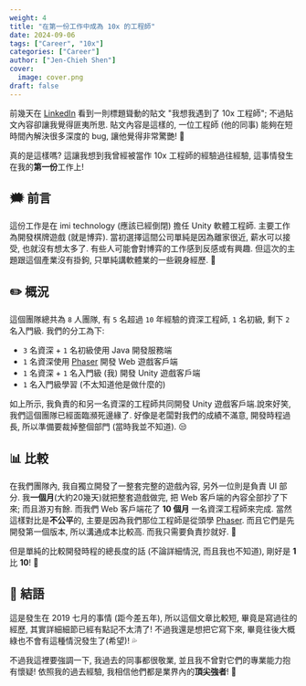 ```yaml
---
weight: 4
title: "在第一份工作中成為 10x 的工程師"
date: 2024-09-06
tags: ["Career", "10x"]
categories: ["Career"]
author: ["Jen-Chieh Shen"]
cover:
  image: cover.png
draft: false
---
```


前幾天在 [LinkedIn][] 看到一則標題聳動的貼文 "我想我遇到了 10x 工程師"; 不過貼文內容卻讓我覺得匪夷所思.
貼文內容是這樣的, 一位工程師 (他的同事) 能夠在短時間內解決很多深度的 bug, 讓他覺得非常驚艷! 🤔

真的是這樣嗎? 這讓我想到我曾經被當作 10x 工程師的經驗過往經驗, 這事情發生在我的**第一份**工作上!

<!-- more -->

## 🗯️ 前言

這份工作是在 imi technology (應該已經倒閉) 擔任 Unity 軟體工程師.
主要工作為開發棋牌遊戲 (就是博弈). 當初選擇這間公司單純是因為離家很近, 薪水可以接受, 也就沒有想太多了.
有些人可能會對博弈的工作感到反感或有興趣. 但這次的主題跟這個產業沒有掛鉤, 只單純講軟體業的一些親身經歷.
🤔

## ✏️ 概況

這個團隊總共為 `8` 人團隊, 有 `5` 名超過 `10` 年經驗的資深工程師, `1` 名初級, 剩下 `2` 名入門級.
我們的分工為下:

- `3` 名資深 + `1` 名初級使用 Java 開發服務端
- `1` 名資深使用 [Phaser][] 開發 Web 遊戲客戶端
- `1` 名資深 + `1` 名入門級 (我) 開發 Unity 遊戲客戶端
- `1` 名入門級學習 (不太知道他是做什麼的)

如上所示, 我負責的和另一名資深的工程師共同開發 Unity 遊戲客戶端.說來好笑, 我們這個團隊已經面臨瀕死邊緣了.
好像是老闆對我們的成績不滿意, 開發時程過長, 所以準備要裁掉整個部門 (當時我並不知道). 😒

## 📊 比較

在我們團隊內, 我自獨立開發了一整套完整的遊戲內容, 另外一位則是負責 UI 部分.
我**一個月**(大約20幾天)就把整套遊戲做完, 把 Web 客戶端的內容全部抄了下來; 而且游刃有餘.
而我們 Web 客戶端花了 **10 個月** 一名資深工程師來完成.
當然這樣對比是**不公平**的, 主要是因為我們那位工程師是從頭學 [Phaser][].
而且它們是先開發第一個版本, 所以溝通成本比較高. 而我只需要負責抄就好. 🤔

但是單純的比較開發時程的總長度的話 (不論詳細情況, 而且我也不知道), 剛好是 **1** 比 **10**! 😬

## 💬 結語

這是發生在 2019 七月的事情 (距今差五年), 所以這個文章比較短, 畢竟是寫過往的經歷, 其實詳細細節已經有點記不太清了!
不過我還是想把它寫下來, 畢竟往後大概綠也不會有這種情況發生了(希望)! 💦

不過我這裡要強調一下, 我過去的同事都很敬業, 並且我不曾對它們的專業能力抱有懷疑!
依照我的過去經驗, 我相信他們都是業界內的**頂尖強者**! 💯


<!-- Links -->

[LinkedIn]: https://linkedin.com/
[Phaser]: https://phaser.io/
